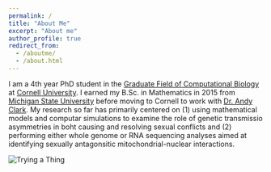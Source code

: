 ```yaml
---
permalink: /
title: "About Me"
excerpt: "About me"
author_profile: true
redirect_from: 
  - /aboutme/
  - /about.html
---
```


I am a 4th year PhD student in the [Graduate Field of Computational Biology](https://cb.cornell.edu/) at [Cornell University](https://www.cornell.edu/). I earned my B.Sc. in Mathematics in 2015 from [Michigan State University](https://msu.edu/) before moving to Cornell to work with [Dr. Andy Clark](https://blogs.cornell.edu/clarklabblog/). My research so far has primarily centered on (1) using mathematical models and computar simulations to examine the role of genetic transmissio asymmetries in boht causing and resolving sexual conflicts and (2) performing either whole genome or RNA sequencing analyses aimed at identifying sexually antagonsitic mitochondrial-nuclear interactions.


![Trying a Thing](/Users/Minie/Desktop/github/mam737.github.io/images/clarklab.jpg?raw=true 'Clark')